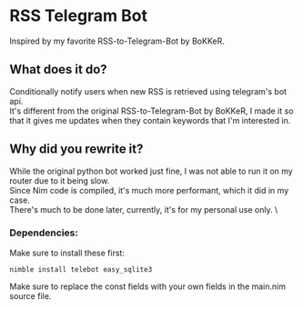 # RSS Telegram Bot
 Inspired by my favorite RSS-to-Telegram-Bot by BoKKeR.
 

## What does it do?
 Conditionally notify users when new RSS is retrieved using telegram's bot api. \
 It's different from the original RSS-to-Telegram-Bot by BoKKeR, I made it so that it gives me updates when they contain keywords that I'm interested in.

## Why did you rewrite it?
 While the original python bot worked just fine, I was not able to run it on my router due to it being slow. \
 Since Nim code is compiled, it's much more performant, which it did in my case. \
 There's much to be done later, currently, it's for my personal use only.
\ 
### Dependencies:
Make sure to install these first:
```
nimble install telebot easy_sqlite3
```
Make sure to replace the const fields with your own fields in the main.nim source file.
